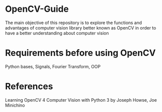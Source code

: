 # OpenCV-Guide
The main objective of this repository is to explore the functions and advantages of computer vision library better known as OpenCV in order to have a better understanding about computer vision

# Requirements before using OpenCV
Python bases, Signals, Fourier Transform, OOP

# References
Learning OpenCV 4 Computer Vision with Python 3 by Joseph Howse, Joe Minichino
